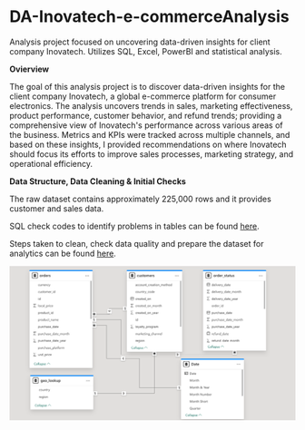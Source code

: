 # DA-Inovatech-e-commerceAnalysis
Analysis project focused on uncovering data-driven insights for client company Inovatech. Utilizes SQL, Excel, PowerBI and statistical analysis.

**Ovierview**

The goal of this analysis project is to discover data-driven insights for the client company Inovatech, a global e-commerce platform for consumer electronics. The analysis uncovers trends in sales, marketing effectiveness, product performance, customer behavior, and refund trends; providing a comprehensive view of Inovatech's performance across various areas of the business. Metrics and KPIs were tracked across multiple channels, and based on these insights, I provided recommendations on where Inovatech should focus its efforts to improve sales processes, marketing strategy, and operational efficiency.

**Data Structure, Data Cleaning & Initial Checks** 

The raw dataset contains approximately 225,000 rows and it provides customer and sales data. 

SQL check codes to identify problems in tables can be found [here](SQL_Inovatech_Data_Checks). 

Steps taken to clean, check data quality and prepare the dataset for analytics can be found [here](Inova_Issue_Log.xlsx). 

![image alt](https://github.com/ZivkoDanicic/DA-Inovatech-e-commerceAnalysis/blob/main/Inova_Data_Structure.png?raw=true)

